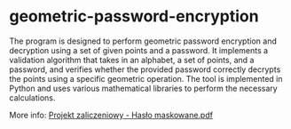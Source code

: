 # geometric-password-encryption


The program is designed to perform geometric password encryption and decryption using a set of given points and a password. It implements a validation algorithm that takes in an alphabet, a set of points, and a password, and verifies whether the provided password correctly decrypts the points using a specific geometric operation. The tool is implemented in Python and uses various mathematical libraries to perform the necessary calculations.

More info:
[Projekt zaliczeniowy - Hasło maskowane.pdf](https://github.com/karolinalewicka/geometric-password-encryption/files/8562425/Projekt.zaliczeniowy.-.Haslo.maskowane.pdf)
